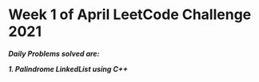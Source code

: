 # Week 1 of April LeetCode Challenge 2021

***Daily Problems solved are:***

***1. Palindrome LinkedList using C++***



